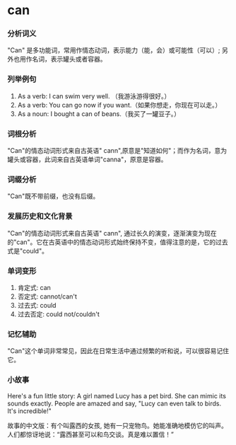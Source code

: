 # can

### 分析词义

  

"Can" 是多功能词，常用作情态动词，表示能力（能，会）或可能性（可以）; 另外也用作名词，表示罐头或者容器。

  

### 列举例句

  

1.  As a verb: I can swim very well. （我游泳游得很好。）
2.  As a verb: You can go now if you want.（如果你想走，你现在可以走。）
3.  As a noun: I bought a can of beans.（我买了一罐豆子。）

  

### 词根分析

  

"Can"的情态动词形式来自古英语" cann",原意是"知道如何"；而作为名词，意为罐头或容器，此词来自古英语单词"canna"，原意是容器。

  

### 词缀分析

  

"Can"既不带前缀，也没有后缀。

  

### 发展历史和文化背景

  

"Can"的情态动词形式来自古英语" cann", 通过长久的演变，逐渐演变为现在的"can"。它在古英语中的情态动词形式始终保持不变，值得注意的是，它的过去式是"could"。

  

### 单词变形

  

1.  肯定式: can
2.  否定式: cannot/can't
3.  过去式: could
4.  过去否定: could not/couldn't

  

### 记忆辅助

  

"Can"这个单词非常常见，因此在日常生活中通过频繁的听和说，可以很容易记住它。

  

### 小故事

  

Here's a fun little story: A girl named Lucy has a pet bird. She can mimic its sounds exactly. People are amazed and say, "Lucy can even talk to birds. It's incredible!"

  

故事的中文版：有个叫露西的女孩, 她有一只宠物鸟。她能准确地模仿它的叫声。人们都惊讶地说：“露西甚至可以和鸟交谈。真是难以置信！”
